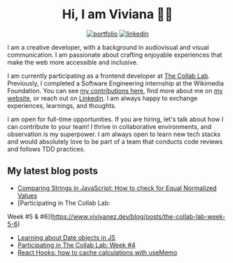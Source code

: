 <div align="center">

<h1>Hi, I am Viviana 👋🏽 </h1>

[![portfolio](https://img.shields.io/badge/my_portfolio-000?style=for-the-badge&logo=ko-fi&logoColor=white)](https://www.viviyanez.dev/)
[![linkedin](https://img.shields.io/badge/linkedin-0A66C2?style=for-the-badge&logo=linkedin&logoColor=white)](https://www.linkedin.com/in/viviana-yanez/)

</div>

I am a creative developer, with a background in audiovisual and visual communication. I am passionate about crafting enjoyable experiences that make the web more accessible and inclusive.

I am currently participating as a frontend developer at [The Collab Lab](https://the-collab-lab.codes/). Previously, I completed a Software Engineering internship at the Wikimedia Foundation. You can see [my contributions here](https://github.com/wikimedia/mediawiki-extensions-GrowthExperiments/commits?author=vivitt), find more about me on [my website](https://www.viviyanez.dev/), or reach out on [Linkedin](https://www.linkedin.com/in/viviana-yanez/). I am always happy to exchange experiences, learnings, and thoughts. 

I am open for full-time opportunities. If you are hiring, let's talk about how I can contribute to your team! I thrive in collaborative environments, and observation is my superpower. I am always open to learn new tech stacks and would absolutely love to be part of a team that conducts code reviews and follows TDD practices.

## My latest blog posts

<!-- BLOG-POST-LIST:START -->
- [Comparing Strings in JavaScript: How to check for Equal Normalized Values](https://www.viviyanez.dev/blog/posts/comparing-strings-in-javaScript-how-to-check-for-equal-values-without-including-non-alphabetic-characters)
- [Participating in The Collab Lab:





 Week #5 &amp; #6](https://www.viviyanez.dev/blog/posts/the-collab-lab-week-5-6)
- [Learning about Date objects in JS](https://www.viviyanez.dev/blog/posts/learning-about-date-objects-in-JS)
- [Participating in The Collab Lab: Week #4](https://www.viviyanez.dev/blog/posts/the-collab-lab-week-4)
- [React Hooks: how to cache calculations with useMemo](https://www.viviyanez.dev/blog/posts/how-to-cache-calculations)
<!-- BLOG-POST-LIST:END -->


<!--**vivitt/vivitt** is a ✨ _special_ ✨ repository because its `README.md` (this file) appears on your GitHub profile.
